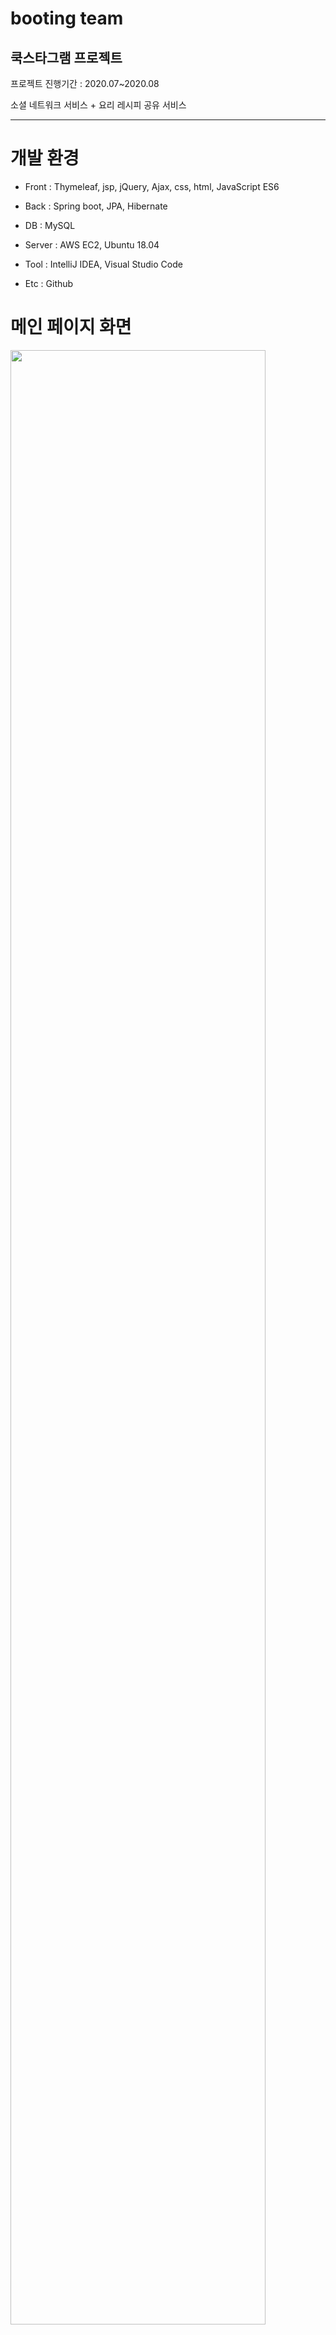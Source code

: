 # booting team

## 쿡스타그램 프로젝트

프로젝트 진행기간 : 2020.07~2020.08

소셜 네트워크 서비스 + 요리 레시피 공유 서비스

-----------

# 개발 환경

* Front : Thymeleaf, jsp, jQuery, Ajax, css, html, JavaScript ES6

* Back : Spring boot, JPA, Hibernate

* DB : MySQL

* Server : AWS EC2, Ubuntu 18.04

* Tool : IntelliJ  IDEA, Visual Studio Code

* Etc : Github


# 메인 페이지 화면
<div>
  <img src="https://user-images.githubusercontent.com/34710376/95012961-d63b0880-0677-11eb-9767-41b500fb6934.png" width="90%"></img>
<div>
